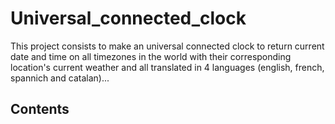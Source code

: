 # Universal_connected_clock
This project consists to make an universal connected clock to return current date and time on all timezones in the world with their corresponding location's current weather and all translated in 4 languages (english, french, spannich and catalan)...

## Contents
